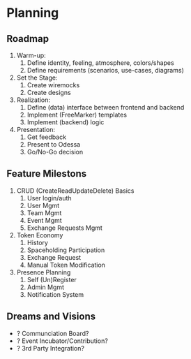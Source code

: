 # Planning

## Roadmap

1. Warm-up:
    1. Define identity, feeling, atmosphere, colors/shapes
    1. Define requirements (scenarios, use-cases, diagrams)
1. Set the Stage:
    1. Create wiremocks
    1. Create designs
1. Realization:
    1. Define (data) interface between frontend and backend
    1. Implement (FreeMarker) templates
    1. Implement (backend) logic
1. Presentation:
    1. Get feedback
    1. Present to Odessa
    1. Go/No-Go decision

## Feature Milestons

1. CRUD (CreateReadUpdateDelete) Basics
    1. User login/auth
    2. User Mgmt
    3. Team Mgmt
    4. Event Mgmt
    4. Exchange Requests Mgmt
2. Token Economy
    1. History
    2. Spaceholding Participation
    3. Exchange Request
    4. Manual Token Modification
3. Presence Planning
    1. Self (Un)Register
    2. Admin Mgmt
    3. Notification System

## Dreams and Visions

* ? Communciation Board?
* ? Event Incubator/Contribution?
* ? 3rd Party Integration?
